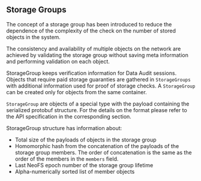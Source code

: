 ## Storage Groups

The concept of a storage group has been introduced to reduce the dependence of the complexity of the check on the number of stored objects in the system.

The consistency and availability of multiple objects on the network are achieved by validating the storage group without saving meta information and performing validation on each object.

StorageGroup keeps verification information for Data Audit sessions. Objects that require paid storage guaranties are gathered in `StorageGroups` with additional information used for proof of storage checks. A `StorageGroup` can be created only for objects from the same container.

`StorageGroup` are objects of a special type with the payload containing the serialized protobuf structure. For the details on the format please refer to the API specification in the corresponding section.

StorageGroup structure has information about:

 - Total size of the payloads of objects in the storage group
 - Homomorphic hash from the concatenation of the payloads of the storage group members. The order of concatenation is the same as the order of the members in the `members` field.
 - Last NeoFS epoch number of the storage group lifetime
 - Alpha-numerically sorted list of member objects


